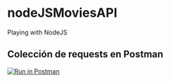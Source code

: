 # nodeJSMoviesAPI
Playing with NodeJS


## Colección de requests en Postman
[![Run in Postman](https://run.pstmn.io/button.svg)](https://app.getpostman.com/run-collection/5863112-379997ae-0752-4847-87d5-5757a868e8d2?action=collection%2Ffork&collection-url=entityId%3D5863112-379997ae-0752-4847-87d5-5757a868e8d2%26entityType%3Dcollection%26workspaceId%3Dae42fe8e-2b99-49fd-b256-282528ebd3e1#?env%5Benv%5D=W3sia2V5Ijoibm9kZUpTU2VydmVyIiwidmFsdWUiOiJsb2NhbGhvc3Q6MzAwMSIsImVuYWJsZWQiOnRydWUsInR5cGUiOiJkZWZhdWx0Iiwic2Vzc2lvblZhbHVlIjoibG9jYWxob3N0OjMwMDFsb2NhbGhvc3Q6MzAwMSIsInNlc3Npb25JbmRleCI6MH1d)

